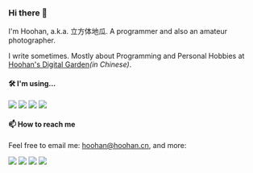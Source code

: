 ### Hi there 👋

I'm Hoohan, a.k.a. 立方体地瓜. A programmer and also an amateur photographer.

I write sometimes. Mostly about Programming and Personal Hobbies at [Hoohan's Digital Garden](https://hoohan.cn)_(in Chinese)_.

<!--
**Hoohan/Hoohan** is a ✨ _special_ ✨ repository because its `README.md` (this file) appears on your GitHub profile.

Here are some ideas to get you started:

- 🔭 I’m currently working on ...
- 🌱 I’m currently learning ...
- 👯 I’m looking to collaborate on ...
- 🤔 I’m looking for help with ...
- 💬 Ask me about ...
- 📫 How to reach me: ...
- 😄 Pronouns: ...
- ⚡ Fun fact: ...
-->

#### 🛠️ I'm using...

[![](https://img.shields.io/badge/-C-1781b5?style=flat&logo=c&logoColor=white)](https://www.gnu.org/software/gnu-c-manual/gnu-c-manual.html)
[![](https://img.shields.io/badge/-C%2B%2B-1781b5?style=flat&logo=cplusplus&logoColor=white)](https://en.cppreference.com)
[![](https://img.shields.io/badge/-Python-1781b5?style=flat&logo=python&logoColor=white)](https://www.python.org/)
[![](https://img.shields.io/badge/-Lua-1781b5?style=flat&logo=lua&logoColor=white)](http://www.lua.org/)


#### 📫 How to reach me

Feel free to email me: <hoohan@hoohan.cn>, and more:

[![](https://img.shields.io/badge/Github-Hoohan-FFFFFF?style=flat&logo=github&logoColor=white)](https://github.com/Hoohan)
[![](https://img.shields.io/badge/Gitee-Hoohan-d90013?style=flat&logo=gitee&logoColor=white)](https://gitee.com/Hoohan)
[![](https://img.shields.io/badge/Bilibili-立方体地瓜-FFC0CB?style=flat&logo=bilibili&logoColor=white)](https://space.bilibili.com/3248507)
[![](https://img.shields.io/badge/微信公众号-立方体地瓜-2aae67?style=flat&logo=wechat&logoColor=white)](https://weixin.qq.com)
